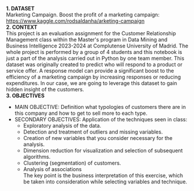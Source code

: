 **1. DATASET**  
Marketing Campaign. Boost the profit of a marketing campaign: https://www.kaggle.com/rodsaldanha/arketing-campaign  
**2. CONTEXT**   
This project is an evaluation assignment for the Customer Relationship Management class within the Master's program in Data Mining and Business Intelligence 2023-2024 at Complutense University of Madrid. The whole project is performed by a group of 4 students and this notebook is just a part of the analysis carried out in Python by one team member. This dataset was originally created to predict who will respond to a product or service offer. A response model can provide a significant boost to the efficiency of a marketing campaign by increasing responses or reducing expenditures. In our case, we are going to leverage this dataset to gain hidden insight of the customers.  
**3. OBJECTIVES**
- MAIN OBJECTIVE: Definition what typologies of customers there are in this company and how to get to sell more to each type.  
- SECONDARY OBJECTIVES: Application of the techniques seen in class:  
    + Exploratory analysis of the data.
    + Detection and treatment of outliers and missing variables.
    + Creation of new variables that you consider necessary for the analysis.
    + Dimension reduction for visualization and selection of subsequent algorithms.
    + Clustering (segmentation) of customers.
    + Analysis of associations  
The key point is the business interpretation of this exercise, which be taken into consideration while selecting variables and technique.  
